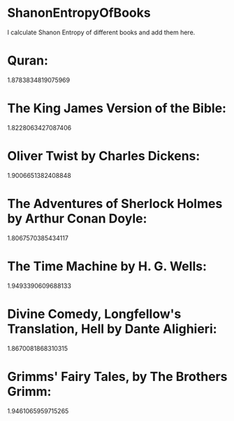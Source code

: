 # ShanonEntropyOfBooks
I calculate Shanon Entropy of different books and add them here.

Quran:
======
1.8783834819075969

The King James Version of the Bible:
====================================
1.8228063427087406

Oliver Twist by Charles Dickens:
================================
1.9006651382408848

The Adventures of Sherlock Holmes by Arthur Conan Doyle:
========================================================
1.8067570385434117

The Time Machine by H. G. Wells:
================================
1.9493390609688133

Divine Comedy, Longfellow's Translation, Hell by Dante Alighieri:
=================================================================
1.8670081868310315

Grimms' Fairy Tales, by The Brothers Grimm:
===========================================
1.9461065959715265
